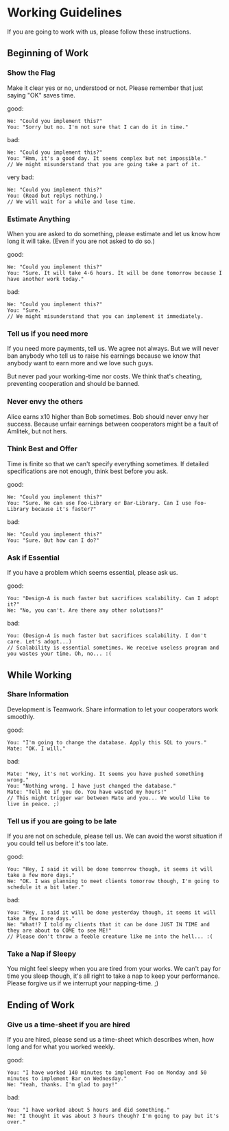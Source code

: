 # Working Guidelines

If you are going to work with us, please follow these instructions.


## Beginning of Work

### Show the Flag

Make it clear yes or no, understood or not.
Please remember that just saying "OK" saves time.

good:
```
We: "Could you implement this?"
You: "Sorry but no. I'm not sure that I can do it in time."
```
bad:
```
We: "Could you implement this?"
You: "Hmm, it's a good day. It seems complex but not impossible."
// We might misunderstand that you are going take a part of it.
```
very bad:
```
We: "Could you implement this?"
You: (Read but replys nothing.)
// We will wait for a while and lose time.
```


### Estimate Anything

When you are asked to do something, please estimate and let us know how long it will take.
(Even if you are not asked to do so.)

good:
```
We: "Could you implement this?"
You: "Sure. It will take 4-6 hours. It will be done tomorrow because I have another work today."
```

bad:
```
We: "Could you implement this?"
You: "Sure."
// We might misunderstand that you can implement it immediately.
```

### Tell us if you need more

If you need more payments, tell us. We agree not always. But we will never ban anybody who tell us to raise his earnings because we know that anybody want to earn more and we love such guys.

But never pad your working-time nor costs.
We think that's cheating, preventing cooperation and should be banned.


### Never envy the others

Alice earns x10 higher than Bob sometimes.
Bob should never envy her success.
Because unfair earnings between cooperators might be a fault of Amlitek, but not hers.


### Think Best and Offer

Time is finite so that we can't specify everything sometimes.
If detailed specifications are not enough, think best before you ask.

good:
```
We: "Could you implement this?"
You: "Sure. We can use Foo-Library or Bar-Library. Can I use Foo-Library because it's faster?"
```

bad:
```
We: "Could you implement this?"
You: "Sure. But how can I do?"
```

### Ask if Essential

If you have a problem which seems essential, please ask us.

good:
```
You: "Design-A is much faster but sacrifices scalability. Can I adopt it?"
We: "No, you can't. Are there any other solutions?"
```
bad:
```
You: (Design-A is much faster but sacrifices scalability. I don't care. Let's adopt...)
// Scalability is essential sometimes. We receive useless program and you wastes your time. Oh, no... :(
```

## While Working

### Share Information

Development is Teamwork.
Share information to let your cooperators work smoothly.

good:
```
You: "I'm going to change the database. Apply this SQL to yours."
Mate: "OK. I will."
```
bad:
```
Mate: "Hey, it's not working. It seems you have pushed something wrong."
You: "Nothing wrong. I have just changed the database."
Mate: "Tell me if you do. You have wasted my hours!"
// This might trigger war between Mate and you... We would like to live in peace. ;)
```


### Tell us if you are going to be late

If you are not on schedule, please tell us.
We can avoid the worst situation if you could tell us before it's too late.

good:
```
You: "Hey, I said it will be done tomorrow though, it seems it will take a few more days."
We: "OK. I was planning to meet clients tomorrow though, I'm going to schedule it a bit later."
```
bad:
```
You: "Hey, I said it will be done yesterday though, it seems it will take a few more days."
We: "What!? I told my clients that it can be done JUST IN TIME and they are about to COME to see ME!"
// Please don't throw a feeble creature like me into the hell... :(
```

### Take a Nap if Sleepy

You might feel sleepy when you are tired from your works.
We can't pay for time you sleep though, it's all right to take a nap to keep your performance.
Please forgive us if we interrupt your napping-time. ;)


## Ending of Work

### Give us a time-sheet if you are hired

If you are hired, please send us a time-sheet which describes when, how long and for what you worked weekly.

good:
```
You: "I have worked 140 minutes to implement Foo on Monday and 50 minutes to implement Bar on Wednesday."
We: "Yeah, thanks. I'm glad to pay!"
```
bad:
```
You: "I have worked about 5 hours and did something."
We: "I thought it was about 3 hours though? I'm going to pay but it's over."
```
